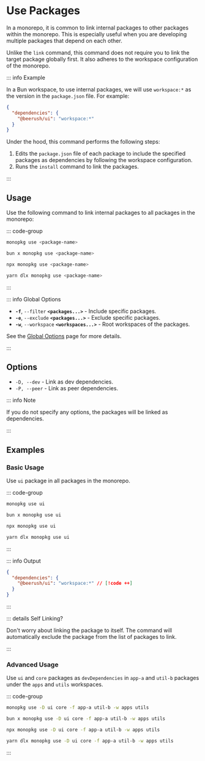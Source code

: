 # Use Packages

In a monorepo, it is common to link internal packages to other packages within the monorepo. This is especially useful
when you are developing multiple packages that depend on each other.

Unlike the `link` command, this command does not require you to link the target package globally first. It also adheres
to the workspace configuration of the monorepo.

::: info Example

In a Bun workspace, to use internal packages, we will use `workspace:*` as the version in the `package.json` file. For
example:

```json
{
  "dependencies": {
    "@beerush/ui": "workspace:*"
  }
}
```

Under the hood, this command performs the following steps:

1. Edits the `package.json` file of each package to include the specified packages as dependencies by following the
   workspace configuration.
2. Runs the `install` command to link the packages.

:::

## Usage

Use the following command to link internal packages to all packages in the monorepo:

::: code-group

```bash [Global]
monopkg use <package-name>
```

```bash [Bun]
bun x monopkg use <package-name>
```

```bash [NPM]
npx monopkg use <package-name>
```

```bash [Yarn]
yarn dlx monopkg use <package-name>
```

:::

::: info Global Options

- **`-f`**, `--filter` **`<packages...>`** - Include specific packages.
- **`-e`**, `--exclude` **`<packages...>`** - Exclude specific packages.
- **`-w`**, `--workspace` **`<workspaces...>`** - Root workspaces of the packages.

See the [Global Options](../intro/usage#global-options) page for more details.

:::

## Options

- `-D, --dev` - Link as dev dependencies.
- `-P, --peer` - Link as peer dependencies.

::: info Note

If you do not specify any options, the packages will be linked as dependencies.

:::

## Examples

### Basic Usage

Use `ui` package in all packages in the monorepo.

::: code-group

```bash [Global]
monopkg use ui
```

```bash [Bun]
bun x monopkg use ui
```

```bash [NPM]
npx monopkg use ui
```

```bash [Yarn]
yarn dlx monopkg use ui
```

:::

::: info Output

```json
{
  "dependencies": {
    "@beerush/ui": "workspace:*" // [!code ++]
  }
}
```

:::

::: details Self Linking?

Don't worry about linking the package to itself. The command will automatically exclude the package from the list of
packages to link.

:::


### Advanced Usage

Use `ui` and `core` packages as `devDependencies` in `app-a` and `util-b` packages under the `apps` and `utils` workspaces.

::: code-group

```bash [Global]
monopkg use -D ui core -f app-a util-b -w apps utils
```

```bash [Bun]
bun x monopkg use -D ui core -f app-a util-b -w apps utils
```

```bash [NPM]
npx monopkg use -D ui core -f app-a util-b -w apps utils
```

```bash [Yarn]
yarn dlx monopkg use -D ui core -f app-a util-b -w apps utils
```

:::

